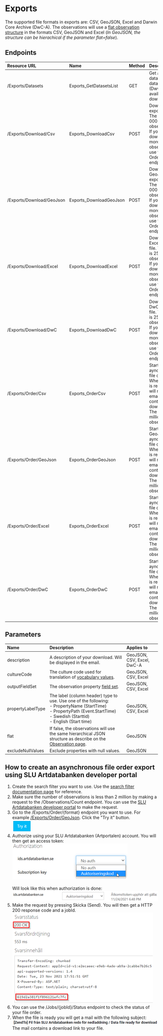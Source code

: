 ﻿# Exports
The supported file formats in exports are: CSV, GeoJSON, Excel and Darwin Core Archive (DwC-A). 
The observations will use a [flat observation structure](FlatObservation.md) in the formats CSV, GeoJSON and Excel (_In GeoJSON, the structure can be hierachical if the parameter flat=false_).

## Endpoints
| Resource URL | Name | Method | Description |
|:---|:---|:---|:---|
| /Exports/Datasets 	| Exports_GetDatasetsList 	| GET 	| Get a list of data provider datasets (DwC-A) available for download. 	|
| /Exports/Download/Csv 	| Exports_DownloadCsv 	| POST 	| Download Csv export file. The limit is 25 000 observations. If you need to download more observations, use the OrderCsv endpoint. 	|
| /Exports/Download/GeoJson 	| Exports_DownloadGeoJson 	| POST 	| Download GeoJson export file. The limit is 25 000 observations. If you need to download more observations, use the OrderGeoJson endpoint. 	|
| /Exports/Download/Excel 	| Exports_DownloadExcel 	| POST 	| Download Excel export file. The limit is 25 000 observations. If you need to download more observations, use the OrderExcel endpoint. 	|
| /Exports/Download/DwC 	| Exports_DownloadDwC 	| POST 	| Download DwC-A export file. The limit is 25 000 observations. If you need to download more observations, use the OrderDwC endpoint. 	|
| /Exports/Order/Csv 	| Exports_OrderCsv 	| POST 	| Starts Csv aynchronous file order. When the file is ready, you will receive an email containing a download link. The limit is 2 million observations. |
| /Exports/Order/GeoJson 	| Exports_OrderGeoJson 	| POST 	| Starts GeoJSON aynchronous file order. When the file is ready, you will receive an email containing a download link. The limit is 2 million observations. |
| /Exports/Order/Excel 	| Exports_OrderExcel 	| POST 	| Starts Excel aynchronous file order. When the file is ready, you will receive an email containing a download link. The limit is 2 million observations. |
| /Exports/Order/DwC 	| Exports_OrderDwC 	| POST 	| Starts DwC-A aynchronous file order. When the file is ready, you will receive an email containing a download link. The limit is 2 million observations. |

## Parameters
| Name | Description | Applies to |
|:---|:---|:---|
| description 	| A description of your download. Will be displayed in the email. 	| GeoJSON, CSV, Excel, DwC-A	|
| cultureCode 	| The culture code used for translation of [vocabulary values](Vocabularies.md).	| GeoJSON, CSV, Excel |
| outputFieldSet 	| The observation property [field set](FieldSets.md). 	| GeoJSON, CSV, Excel |
| propertyLabelType 	| The label (column header) type to use. Use one of the following:<br/>- PropertyName (StartTime)<br/>- PropertyPath (Event.StartTime)<br/>- Swedish (Starttid)<br/>- English (Start time) 	| GeoJSON, CSV, Excel |
| flat 	| If false, the observations will use the same hierarchical JSON structure as describe on the [Observation page](Observation.md).	| GeoJSON |
| excludeNullValues 	| Exclude properties with null values.	| GeoJSON |


## How to create an asynchronous file order export using SLU Artdatabanken developer portal

1. Create the search filter you want to use. Use the [search filter documentation page](SearchFilter.md) for reference.
2. Make sure the number of observations is less than 2 million by making a request to the /Observations/Count endpoint. You can use the [SLU Artdatabanken developer portal](https://api-portal.artdatabanken.se/docs/services/sos-api-v1/operations/Observations_Count) to make the request.
3. Go to the /Exports/Order/\{format\} endpoint you want to use. For example [/Exports/Order/GeoJson](https://api-portal.artdatabanken.se/docs/services/sos-api-v1/operations/Exports_OrderGeoJson). Click the "Try it" button.<br/>
  ![Try it button](Images/developer-portal-order-geojson-tryit-button.png "Try it button")
4. Authorize using your SLU Artdatabanken (Artportalen) account. You will then get an access token:<br/>
  ![Authorize](Images/developer-portal-authorize-small.png "Authorize")<br/><br/>
  Will look like this when authorization is done:<br/>
  ![Authorized](Images/developer-portal-authorized-small.png "Authorized")
5. Make the request by pressing Skicka (Send). You will then get a HTTP 200 response code and a jobId.<br/>
 ![File order response](Images/developer-portal-file-order-queued-small.png "File order response")
6. You can use the /Jobs/\{jobId\}/Status endpoint to check the status of your file order.
7. When the file is ready you will get a mail with the following subject:<br/>
   ![File order ZendTo mail subject](Images/ZendTo-mail-title-small.png "File order ZendTo mail subject")<br/>
   The mail contains a download link to your file.
